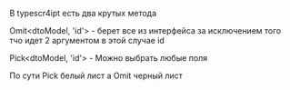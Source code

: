 В typescr4ipt есть два крутых метода

Omit<dtoModel, 'id'> - берет все из интерфейса за исключением того тчо идет 2 аргументом в этой случае  id

Pick<dtoModel, 'id'> - Можно выбрать любые поля

По сути Pick  белый лист а Omit черный лист
